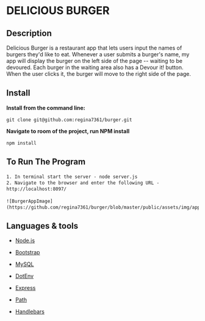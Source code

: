 # DELICIOUS BURGER

## Description

Delicious Burger is a restaurant app that lets users input the names of burgers they'd like to eat.  Whenever a user submits a burger's name, my app will display the burger on the left side of the page -- waiting to be devoured. Each burger in the waiting area also has a Devour it! button. When the user clicks it, the burger will move to the right side of the page.

## Install
**Install from the command line:**

    git clone git@github.com:regina7361/burger.git

**Navigate to room of the project, run NPM install**

    npm install

## To Run The Program
    1. In terminal start the server - node server.js
    2. Navigate to the browser and enter the following URL - http://localhost:8097/

    ![BurgerAppImage](https://github.com/regina7361/burger/blob/master/public/assets/img/appimage.png)

## Languages & tools

- [Node.js](https://nodejs.org/en/)

- [Bootstrap](https://maxcdn.bootstrapcdn.com/bootstrap/4.0.0/css/bootstrap.min.css)

- [MySQL](https://www.npmjs.com/package/mysql)

- [DotEnv](https://www.npmjs.com/package/dotenv)

- [Express](https://www.npmjs.com/package/express)

- [Path](https://nodejs.org/api/path.html)

- [Handlebars](https://www.npmjs.com/package/handlebars)



